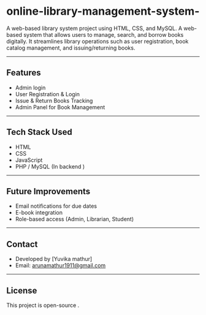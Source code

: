 # online-library-management-system-
 A web-based library system project using HTML, CSS, and MySQL. A web-based system that allows users to manage, search, and borrow books digitally. It streamlines library operations such as user registration, book catalog management, and issuing/returning books.

---

##  Features

- Admin login
- User Registration & Login    
- Issue & Return Books Tracking  
- Admin Panel for Book Management

---

## Tech Stack Used

- HTML  
- CSS 
- JavaScript  
- PHP / MySQL (In backend )
  
---

## Future Improvements

- Email notifications for due dates  
- E-book integration  
- Role-based access (Admin, Librarian, Student)

---

##  Contact

- Developed by [Yuvika mathur] 
- Email: arunamathur1911@gmail.com 

---

##  License

This project is open-source .

